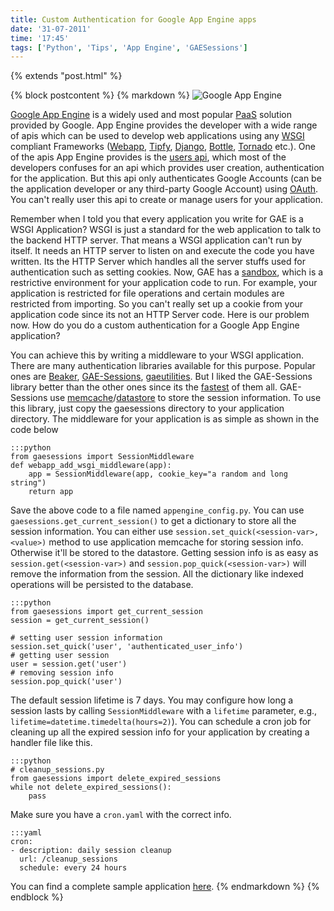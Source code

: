 ```yaml
---
title: Custom Authentication for Google App Engine apps
date: '31-07-2011'
time: '17:45'
tags: ['Python', 'Tips', 'App Engine', 'GAESessions']
---
```

{% extends "post.html" %}

{% block postcontent %}
{% markdown %}
![Google App Engine](http://upload.wikimedia.org/wikipedia/en/3/38/Google_App_Engine_Logo.png)

[Google App Engine](http://code.google.com/appengine) is a widely used and most popular [PaaS](en.wikipedia.org/wiki/Platform_as_a_service) solution provided by Google. App Engine provides the developer with a wide range of apis which can be used to develop web applications using any [WSGI](http://en.wikipedia.org/wiki/Web_Server_Gateway_Interface) compliant Frameworks ([Webapp](http://code.google.com/appengine/docs/python/tools/webapp/), [Tipfy](http://www.tipfy.org), [Django](http://www.django.org), [Bottle](http://bottlepy.org), [Tornado](http://www.tornadoweb.org) etc.). One of the apis App Engine provides is the [users api](http://code.google.com/appengine/docs/python/users/overview.html), which most of the developers confuses for an api which provides user creation, authentication for the application. But this api only authenticates Google Accounts (can be the application developer or any third-party Google Account) using [OAuth](http://oauth.net/). You can't really user this api to create or manage users for your application.

Remember when I told you that every application you write for GAE is a WSGI Application? WSGI is just a standard for the web application to talk to the backend HTTP server. That means a WSGI application can't run by itself. It needs an HTTP server to listen on and execute the code you have written. Its the HTTP Server which handles all the server stuffs used for authentication such as setting cookies. Now, GAE has a [sandbox](code.google.com/appengine/docs/python/runtime.html), which is a restrictive environment for your application code to run. For example, your application is restricted for file operations and certain modules are restricted from importing. So you can't really set up a cookie from your application code since its not an HTTP Server code. Here is our problem now. How do you do a custom authentication for a Google App Engine application?

You can achieve this by writing a middleware to your WSGI application. There are many authentication libraries available for this purpose. Popular ones are [Beaker](http://beaker.groovie.org/), [GAE-Sessions](https://github.com/dound/gae-sessions), [gaeutilities](http://gaeutilities.appspot.com/session). But I liked the GAE-Sessions library better than the other ones since its the [fastest](https://github.com/dound/gae-sessions/wiki/comparison-with-alternative-libraries) of them all. GAE-Sessions use [memcache](code.google.com/appengine/docs/memcache/)/[datastore](code.google.com/appengine/docs/datastore/) to store the session information. To use this library, just copy the gaesessions directory to your application directory. The middleware for your application is as simple as shown in the code below

	:::python
	from gaesessions import SessionMiddleware
	def webapp_add_wsgi_middleware(app):
	    app = SessionMiddleware(app, cookie_key="a random and long string")
	    return app

Save the above code to a file named `appengine_config.py`. You can use `gaesessions.get_current_session()` to get a dictionary to store all the session information. You can either use `session.set_quick(<session-var>, <value>)` method to use application memcache for storing session info. Otherwise it'll be stored to the datastore. Getting session info is as easy as `session.get(<session-var>)` and `session.pop_quick(<session-var>)` will remove the information from the session. All the dictionary like indexed operations will be persisted to the database.

	:::python
	from gaesessions import get_current_session
	session = get_current_session()

	# setting user session information
	session.set_quick('user', 'authenticated_user_info')
	# getting user session
	user = session.get('user')
	# removing session info
	session.pop_quick('user')

The default session lifetime is 7 days. You may configure how long a session lasts by calling `SessionMiddleware` with a `lifetime` parameter, e.g., `lifetime=datetime.timedelta(hours=2)`). You can schedule a cron job for cleaning up all the expired session info for your application by creating a handler file like this.

	:::python
	# cleanup_sessions.py
	from gaesessions import delete_expired_sessions
	while not delete_expired_sessions():
	    pass

Make sure you have a `cron.yaml` with the correct info.

	:::yaml
	cron:
	- description: daily session cleanup
	  url: /cleanup_sessions
	  schedule: every 24 hours

You can find a complete sample application [here](https://github.com/dound/gae-sessions/blob/master/demo).
{% endmarkdown %}
{% endblock %}
